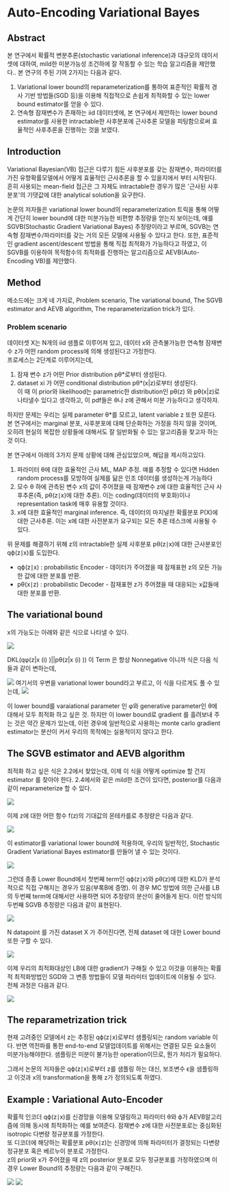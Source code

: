 # Auto-Encoding Variational Bayes

## Abstract
본 연구에서 확률적 변분추론(stochastic variational inference)과 대규모의 데이서셋에 대하여, mild한 미분가능성 조건하에 잘 작동할 수 있는 학습 알고리즘을 제안했다..
본 연구의 주된 기여 2가지는 다음과 같다.
1. Variational lower bound의 reparameterization를 통하여 표준적인 확률적 경사 기반 방법들(SGD 등)을 이용해 직접적으로 손쉽게 최적화할 수 있는 lower bound estimator를 얻을 수 있다.  
2. 연속형 잠재변수가 존재하는 iid 데이터셋에, 본 연구에서 제안하는 lower bound estimator를 사용한 intractable한 사후분포에 근사추론 모델을 피팅함으로써 효율적인 사후추론을 진행하는 것을 보였다.  

## Introduction
Variational Bayesian(VB) 접근은 다루기 힘든 사후분포를 갖는 잠재변수, 파라미터를 가진 유향확률모델에서 어떻게 효율적인 근사추론을 할 수 있을지에서 부터 시작된다. 흔히 사용되는 mean-field 접근은 그 자체도 intractable한 경우가 많은 '근사된 사후분포'의 기댓값에 대한 analytical solution을 요구한다.  

논문의 저자들은 variational lower bound의 reparameterization 트릭을 통해 어떻게 간단히 lower bound에 대한 미분가능한 비편향 추정량을 얻는지 보이는데, 얘를 SGVB(Stochastic Gradient Variational Bayes) 추정량이라고 부르며, SGVB는 연속형 잠재변수/파라미터를 갖는 거의 모든 모델에 사용될 수 있다고 한다. 또한, 표준적인 gradient ascent/descent 방법을 통해 직접 최적화가 가능하다고 하였고, 이 SGVB를 이용하여 목적함수의 최적화를 진행하는 알고리즘으로 AEVB(Auto-Encoding VB)를 제안했다.

## Method

메소드에는 크게 네 가지로, Problem scenario, The variational bound, The SGVB estimator and AEVB algorithm, The reparameterization trick가 있다.

### Problem scenario

데이터셋 X는 N개의 iid 샘플로 이루어져 있고, 데이터 x와 관측불가능한 연속형 잠재변수 z가 어떤 random process에 의해 생성된다고 가정한다.  
프로세스는 2단계로 이루어지는데,  
1. 잠재 변수 z가 어떤 Prior distribution pθ*로부터 생성된다.  
2. dataset xi 가 어떤 conditional distribution pθ*(x|z)로부터 생성된다.  
이 때 이 prior와 likelihood는 parametric한 distribution인 pθ(z) 와 pθ(x|z)로 나타낼수 있다고 생각하고, 이 pdf들은 θ나 z에 관해서 미분 가능하다고 생각하자.  

하지만 문제는 우리는 실제 parameter θ*를 모르고, latent variable z 또한 모른다. 본 연구에서는 marginal 분포, 사후분포에 대해 단순화하는 가정을 하지 않을 것이며, 오히려 현실의 복잡한 상황들에 대해서도 잘 일반화될 수 있는 알고리즘을 찾고자 하는 것 이다.  

본 연구에서 아래의 3가지 문제 상황에 대해 관심있었으며, 해답을 제시하고있다.

1. 파라미터 θ에 대한 효율적인 근사 ML, MAP 추정. 얘를 추정할 수 있다면 Hidden random process를 모방하여 실제를 닮은 인조 데이터를 생성하는게 가능하다
2. 모수 θ 하에 관측된 변수 x의 값이 주어졌을 때 잠재변수 z에 대한 효율적인 근사 사후추론(즉, pθ(z∣x)에 대한 추론). 이는 coding(데이터의 부호화)이나 representation task에 매후 유용할 것이다.
3. x에 대한 효율적인 marginal inference. 즉, 데이터의 마지널한 확률분포 P(X)에 대한 근사추론. 이는 x에 대한 사전분포가 요구되는 모든 추론 테스크에 사용될 수 있다.

위 문제를 해결하기 위해 z의 intractable한 실제 사후분포 pθ(z∣x)에 대한 근사분포인 qϕ(z∣x)를 도입한다.  
- qϕ(z∣x) : probabilistic Encoder - 데이터가 주어졌을 때 잠재표현 z의 모든 가능한 값에 대한 분포를 반환.  
- pθ(x∣z) : probabilistic Decoder - 잠재표현 z가 주어졌을 때 대응되는 x값들에 대한 분포를 반환.  

## The variational bound

x의 가능도는 아래와 같은 식으로 나타낼 수 있다.

<img src ='https://velog.velcdn.com/images%2Fchangdaeoh%2Fpost%2Fc10e401f-06d5-4c19-9e6d-91388be7f56e%2Fimage.png'>

DKL(qφ(z|x (i) )||pθ(z|x (i) )) 이 Term 은 항상 Nonnegative 이니까 식은 다음 식들과 같이 변하는데, 

<img src ='https://velog.velcdn.com/images%2Fchangdaeoh%2Fpost%2Ffb6d2181-f95f-4321-8972-acffc81840b6%2Fimage.png'>
여기서의 우변을 variational lower bound라고 부르고, 이 식을 다르게도 풀 수 있는데,

<img src ='https://velog.velcdn.com/images%2Fchangdaeoh%2Fpost%2F19cb6c10-632e-49a9-88b6-57715acdb71f%2Fimage.png'>

이 lower bound를 varaiational parameter 인 φ와 generative parameter인  θ에 대해서 모두 최적화 하고 싶은 것. 하지만 이 lower bound로 gradient 를 흘려보내 주는 것은 약간 문제가 있는데, 이런 경우에 일반적으로 사용하는 monte carlo gradient estimator는 분산이 커서 우리의 목적에는 실용적이지 않다고 한다. 

## The SGVB estimator and AEVB algorithm

최적화 하고 싶은 식은 2.2에서 찾았는데, 이제 이 식을 어떻게 optimize 할 건지 estimator 를 찾아야 한다. 2.4에서와 같은 mild한 조건이 있다면, posterior를 다음과 같이 reparameterize 할 수 있다. 

<img src ='https://velog.velcdn.com/images%2Fchangdaeoh%2Fpost%2F535378f3-13d9-483e-a9f1-828228d5968e%2Fimage.png'>

이제 z에 대한 어떤 함수 f(z)의 기대값의 몬테카를로 추정량은 다음과 같다.

<img src ='https://velog.velcdn.com/images%2Fchangdaeoh%2Fpost%2F87fb6f65-cd1e-4ea3-b7c6-2b52aa8ec86c%2Fimage.png'>

이 estimator를 variational lower bound에 적용하여, 우리의 일반적인, Stochastic Gradient Variational Bayes estimator를 만들어 낼 수 있는 것이다.

<img src ='https://img1.daumcdn.net/thumb/R1280x0/?scode=mtistory2&fname=https%3A%2F%2Fblog.kakaocdn.net%2Fdn%2FcklwoI%2FbtqOqUcyitW%2FBlvsbTi8AOb1Zm3SJeZNJK%2Fimg.png'>

그런데 종종 Lower Bound에서 첫번째 term인 qϕ(z∣x)와 pθ(z)에 대한 KLD가 분석적으로 직접 구해지는 경우가 있음(부록B에 증명). 이 경우 MC 방법에 의한 근사를 LB의 두번째 term에 대해서만 사용하면 되어 추정량의 분산이 줄어들게 된다. 이런 방식의 두번째 SGVB 추정량은 다음과 같이 표현된다.

<img src ='https://img1.daumcdn.net/thumb/R1280x0/?scode=mtistory2&fname=https%3A%2F%2Fblog.kakaocdn.net%2Fdn%2FdvaiiE%2FbtqOleXElVW%2FCaeOXe6h9iYwkUfOVMqKsK%2Fimg.png'>

N datapoint 를 가진 dataset X 가 주어진다면, 전체 dataset 에 대한 Lower bound 또한 구할 수 있다. 

<img src ='https://img1.daumcdn.net/thumb/R1280x0/?scode=mtistory2&fname=https%3A%2F%2Fblog.kakaocdn.net%2Fdn%2FD5BPy%2FbtqOnyuMkPY%2FNkbMdi3N6O66gmQH2afLik%2Fimg.png'>

이제 우리의 최적화대상인 LB에 대한 gradient가 구해질 수 있고 이것을 이용하는 확률적 최적화방법인 SGD와 그 변종 방법들이 모델 파라미터 업데이트에 이용될 수 있다. 전체 과정은 다음과 같다.

<img src ='https://img1.daumcdn.net/thumb/R1280x0/?scode=mtistory2&fname=https%3A%2F%2Fblog.kakaocdn.net%2Fdn%2FcB9Vu9%2FbtqOhOZI65O%2FgwO8CoBSudgRkXWrAIaKN1%2Fimg.png'>

## The reparametrization trick 
현재 고려중인 모델에서 z는 추정된 qϕ(z∣x)로부터 샘플링되는 random variable 이다. 반면 역전파를 통한 end-to-end 모델업데이트를 위해서는 연결된 모든 요소들이 미분가능해야한다. 샘플링은 미분이 불가능한 operation이므로, 뭔가 처리가 필요하다.  

그래서 논문의 저자들은 qϕ(z∣x)로부터 z를 샘플링 하는 대신, 보조변수 ϵ을 샘플링하고 이것과 x의 transformation을 통해 z가 정의되도록 하였다.


## Example : Variational Auto-Encoder 

확률적 인코더 qϕ(z∣x)를 신경망을 이용해 모델링하고 파라미터 θ와 ϕ가 AEVB알고리즘에 의해 동시에 최적화하는 예를 보여준다. 잠재변수 z에 대한 사전분포로는 중심화된 isotropic 다변량 정규분포를 가정한다.  
또 디코더에 해당하는 확률분포 pθ(x∣z)는 신경망에 의해 파라미터가 결정되는 다변량정규분포 혹은 베르누이 분포로 가정한다.  
z의 prior와 x가 주어졌을 때 z의 posterior 분포로 모두 정규분포를 가정하였으며 이 경우 Lower Bound의 추정량는 다음과 같이 구해진다.

<img src ='https://velog.velcdn.com/images%2Fchangdaeoh%2Fpost%2Fa8717479-9126-48bc-bc94-44a25f89424d%2Fimage.png'>

<img src ='https://velog.velcdn.com/images%2Fchangdaeoh%2Fpost%2Fe3a851a2-0768-4a7a-b139-df3318fb44f8%2Fimage.png'>
